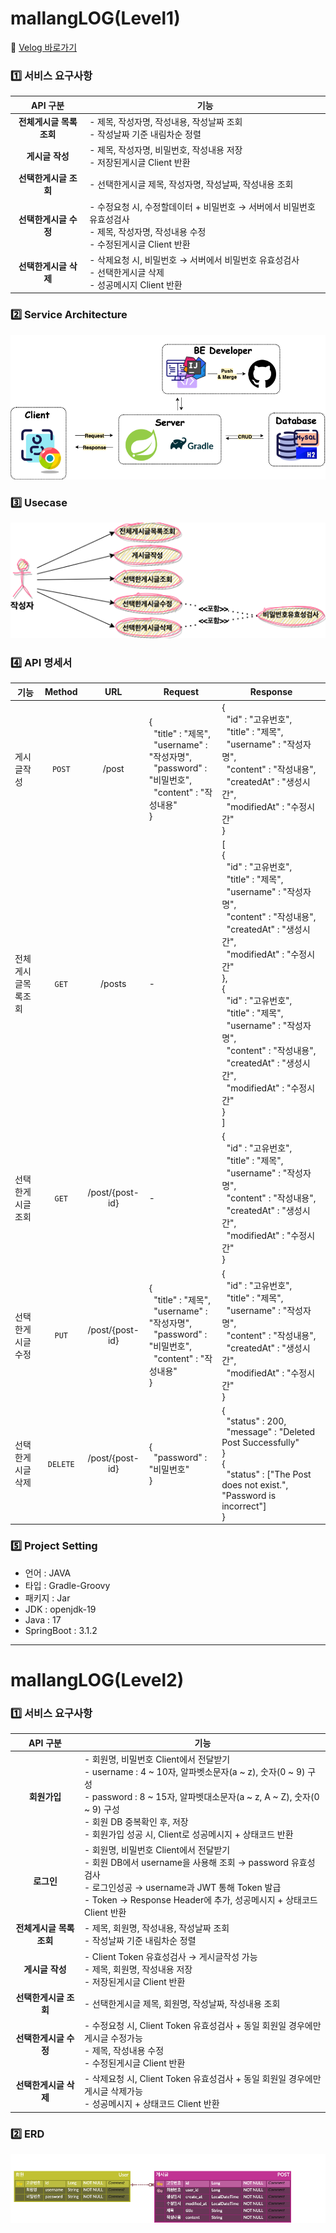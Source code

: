 # mallangLOG(Level1)

📍 [Velog 바로가기](https://velog.io/@mallang/SpringBoot-mallangLOGLevel1)

### 1️⃣ 서비스 요구사항
|API 구분|기능|
|:---:|---|
|**전체게시글 목록조회**|- 제목, 작성자명, 작성내용, 작성날짜 조회 <br> - 작성날짜 기준 내림차순 정렬|
|**게시글 작성**|- 제목, 작성자명, 비밀번호, 작성내용 저장 <br> - 저장된게시글 Client 반환|
|**선택한게시글 조회**|- 선택한게시글 제목, 작성자명, 작성날짜, 작성내용 조회|
|**선택한게시글 수정**|- 수정요청 시, 수정할데이터 + 비밀번호 → 서버에서 비밀번호 유효성검사 <br> - 제목, 작성자명, 작성내용 수정 <br> - 수정된게시글 Client 반환|
|**선택한게시글 삭제**|- 삭제요청 시, 비밀번호 → 서버에서 비밀번호 유효성검사 <br> - 선택한게시글 삭제 <br> - 성공메시지 Client 반환|

### 2️⃣ Service Architecture
![serviceArchitecture_mallangLOG(Level1).png](serviceArchitecture_mallangLOG%28Level1%29.png)

### 3️⃣ Usecase
![usecase_mallangLOG(Level1).png](usecase_mallangLOG%28Level1%29.png)

### 4️⃣ API 명세서
|기능|Method|URL|Request| Response                                                                                                                                                                                                                                                                                                                                                                                                                                                |
|---|:---:|:---:|---|---------------------------------------------------------------------------------------------------------------------------------------------------------------------------------------------------------------------------------------------------------------------------------------------------------------------------------------------------------------------------------------------------------------------------------------------------------|
|게시글작성|`POST`|/post|{<br>&nbsp;&nbsp;"title" : "제목",<br>&nbsp;&nbsp;"username" : "작성자명",<br>&nbsp;&nbsp;"password" : "비밀번호",<br>&nbsp;&nbsp;"content" : "작성내용"<br>}| {<br>&nbsp;&nbsp;"id" : "고유번호",<br>&nbsp;&nbsp;"title" : "제목",<br>&nbsp;&nbsp;"username" : "작성자명",<br>&nbsp;&nbsp;"content" : "작성내용",<br>&nbsp;&nbsp;"createdAt" : "생성시간",<br>&nbsp;&nbsp;"modifiedAt" : "수정시간"<br>}                                                                                                                                                                                                                                    |
|전체게시글목록조회|`GET`|/posts|-| [<br>{<br>&nbsp;&nbsp;"id" : "고유번호",<br>&nbsp;&nbsp;"title" : "제목",<br>&nbsp;&nbsp;"username" : "작성자명",<br>&nbsp;&nbsp;"content" : "작성내용",<br>&nbsp;&nbsp;"createdAt" : "생성시간",<br>&nbsp;&nbsp;"modifiedAt" : "수정시간"<br>},<br>{<br>&nbsp;&nbsp;"id" : "고유번호",<br>&nbsp;&nbsp;"title" : "제목",<br>&nbsp;&nbsp;"username" : "작성자명",<br>&nbsp;&nbsp;"content" : "작성내용",<br>&nbsp;&nbsp;"createdAt" : "생성시간",<br>&nbsp;&nbsp;"modifiedAt" : "수정시간"<br>}<br>] |
|선택한게시글조회|`GET`|/post/{post-id}|-| {<br>&nbsp;&nbsp;"id" : "고유번호",<br>&nbsp;&nbsp;"title" : "제목",<br>&nbsp;&nbsp;"username" : "작성자명",<br>&nbsp;&nbsp;"content" : "작성내용",<br>&nbsp;&nbsp;"createdAt" : "생성시간",<br>&nbsp;&nbsp;"modifiedAt" : "수정시간"<br>}                                                                                                                                                                                                                                    |
|선택한게시글수정|`PUT`|/post/{post-id}|{<br>&nbsp;&nbsp;"title" : "제목",<br>&nbsp;&nbsp;"username" : "작성자명",<br>&nbsp;&nbsp;"password" : "비밀번호",<br>&nbsp;&nbsp;"content" : "작성내용"<br>}| {<br>&nbsp;&nbsp;"id" : "고유번호",<br>&nbsp;&nbsp;"title" : "제목",<br>&nbsp;&nbsp;"username" : "작성자명",<br>&nbsp;&nbsp;"content" : "작성내용",<br>&nbsp;&nbsp;"createdAt" : "생성시간",<br>&nbsp;&nbsp;"modifiedAt" : "수정시간"<br>}                                                                                                                                                                                                                                    |
|선택한게시글삭제|`DELETE`|/post/{post-id}|{<br>&nbsp;&nbsp;"password" : "비밀번호"<br>}| {<br>&nbsp;&nbsp;"status" : 200,<br>&nbsp;&nbsp;"message" : "Deleted Post Successfully"<br>}<br>{<br>&nbsp;&nbsp;"status" : ["The Post does not exist.", "Password is incorrect"]<br>}                                                                                                                                                                                                                                                                  |

### 5️⃣ Project Setting
- 언어 : JAVA
- 타입 : Gradle-Groovy
- 패키지 : Jar
- JDK : openjdk-19
- Java : 17
- SpringBoot : 3.1.2
---
# mallangLOG(Level2)

### 1️⃣ 서비스 요구사항
|API 구분| 기능                                                                                                                                                                                                                |
|:---:|-------------------------------------------------------------------------------------------------------------------------------------------------------------------------------------------------------------------|
|**회원가입**| - 회원명, 비밀번호 Client에서 전달받기 <br> - username : 4 ~ 10자, 알파벳소문자(a ~ z), 숫자(0 ~ 9) 구성 <br> - password : 8 ~ 15자, 알파벳대소문자(a ~ z, A ~ Z), 숫자(0 ~ 9) 구성 <br> - 회원 DB 중복확인 후, 저장 <br> - 회원가입 성공 시, Client로 성공메시지 + 상태코드 반환 |
|**로그인**| - 회원명, 비밀번호 Client에서 전달받기  <br> - 회원 DB에서 username을 사용해 조회 → password 유효성검사 <br> - 로그인성공 → username과 JWT 통해 Token 발급 <br> - Token → Response Header에 추가, 성공메시지 + 상태코드 Client 반환                                   |
|**전체게시글 목록조회**| - 제목, 회원명, 작성내용, 작성날짜 조회 <br> - 작성날짜 기준 내림차순 정렬                                                                                                                                                                   |
|**게시글 작성**| - Client Token 유효성검사 → 게시글작성 가능 <br> - 제목, 회원명, 작성내용 저장 <br> - 저장된게시글 Client 반환                                                                                                                                   |
|**선택한게시글 조회**| - 선택한게시글 제목, 회원명, 작성날짜, 작성내용 조회                                                                                                                                                                                   |
|**선택한게시글 수정**| - 수정요청 시, Client Token 유효성검사 + 동일 회원일 경우에만 게시글 수정가능 <br> - 제목, 작성내용 수정 <br> - 수정된게시글 Client 반환                                                                                                                    |
|**선택한게시글 삭제**| - 삭제요청 시, Client Token 유효성검사 + 동일 회원일 경우에만 게시글 삭제가능 <br> - 성공메시지 + 상태코드 Client 반환                                                                                                                                 |

### 2️⃣ ERD
![ERD_mallangLOG(Level2).png](ERD_mallangLOG%28Level2%29.png)